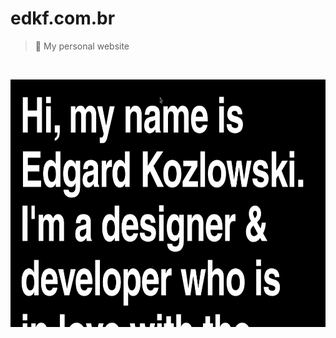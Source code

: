 # edkf.com.br
> 📰 My personal website

<br>
<p align="center"><img src="screenshot.gif" width="750" height="396"></p>
<br>
